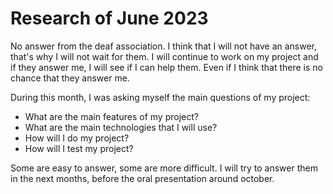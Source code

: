 # Research of June 2023

No answer from the deaf association. I think that I will not have an answer, that's why I will not wait for them. I will continue to work on my project and if they answer me, I will see if I can help them. Even if I think that there is no chance that they answer me.

During this month, I was asking myself the main questions of my project:

- What are the main features of my project?
- What are the main technologies that I will use?
- How will I do my project?
- How will I test my project?

Some are easy to answer, some are more difficult. I will try to answer them in the next months, before the oral presentation around october.
